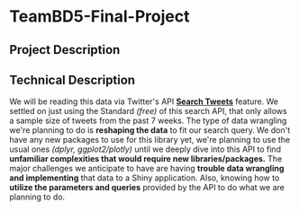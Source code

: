 # TeamBD5-Final-Project

## Project Description

## Technical Description
We will be reading this data via Twitter's API
**[Search Tweets](https://developer.twitter.com/en/docs/tweets/search/overview)**
feature. We settled on just using the Standard _(free)_ of this search
API, that only allows a sample size of tweets from the past 7 weeks.
The type of data wrangling we're planning to do is **reshaping the data** to fit our search query.
We don't have any new packages to use for this library yet, we're planning to use the usual ones _(dplyr, ggplot2/plotly)_ until we deeply dive into this API to find **unfamiliar complexities that would require new libraries/packages.** The major challenges we anticipate to have are having **trouble data wrangling and implementing** that data to a Shiny application. Also, knowing how to **utilize the parameters and queries** provided by the API to do what we are planning to do.

